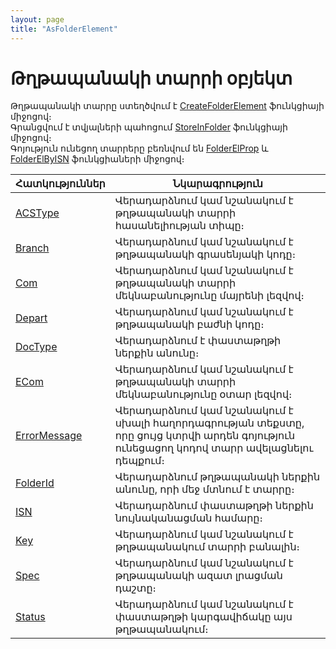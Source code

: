 ```yaml
---
layout: page
title: "AsFolderElement"
---
```


# Թղթապանակի տարրի օբյեկտ


Թղթապանակի տարրը ստեղծվում է [CreateFolderElement](Functions/DocumentsCirculation/CreateFolderElement.html) ֆունկցիայի միջոցով։  
Գրանցվում է տվյալների պահոցում [StoreInFolder](ASDOC/StoreInFolder.md) ֆունկցիայի միջոցով։  
Գոյություն ունեցող տարրերը բեռնվում են [FolderElProp](Functions/DocumentsCirculation/FolderElProp.html) և [FolderElByISN](Functions/DocumentsCirculation/FolderElByISN.html) ֆունկցիաների միջոցով։ 


| Հատկություններ | Նկարագրություն |
|--|--|
| [ACSType](AsFoldElement/ACSType.md) | Վերադարձնում կամ նշանակում է թղթապանակի տարրի հասանելիության տիպը։ |
| [Branch](AsFoldElement/Branch.md) | Վերադարձնում կամ նշանակում է թղթապանակի գրասենյակի կոդը։ |
| [Com](AsFoldElement/Com.md) | Վերադարձնում կամ նշանակում է թղթապանակի տարրի մեկնաբանությունը մայրենի լեզվով։ |
| [Depart](AsFoldElement/Depart.md) | Վերադարձնում կամ նշանակում է թղթապանակի բաժնի կոդը։ |
| [DocType](AsFoldElement/DocType.md) | Վերադարձնում է փաստաթղթի ներքին անունը։ |
| [ECom](AsFoldElement/ECom.md) | Վերադարձնում կամ նշանակում է թղթապանակի տարրի մեկնաբանությունը օտար լեզվով։ |
| [ErrorMessage](AsFoldElement/ErrorMessage.md) | Վերադարձնում կամ նշանակում է սխալի հաղորդագրության տեքստը, որը ցույց կտրվի արդեն գոյություն ունեցացող կոդով տարր ավելացնելու դեպքում։ |
| [FolderId](AsFoldElement/FolderId.md) | Վերադարձնում թղթապանակի ներքին անունը, որի մեջ մտնում է տարրը։ |
| [ISN](AsFoldElement/ISN.md) | Վերադարձնում փաստաթղթի ներքին նույնականացման համարը։ |
| [Key](AsFoldElement/Key.md) | Վերադարձնում կամ նշանակում է թղթապանակում տարրի բանալին։ |
| [Spec](AsFoldElement/Spec.md) | Վերադարձնում կամ նշանակում է թղթապանակի ազատ լրացման դաշտը։ |
| [Status](AsFoldElement/Status.md) | Վերադարձնում կամ նշանակում է փաստաթղթի կարգավիճակը այս թղթապանակում։  |



